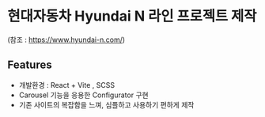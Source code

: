 # 현대자동차 Hyundai N 라인 프로젝트 제작
(참조 : https://www.hyundai-n.com/)
## Features
- 개발환경 : React + Vite , SCSS 
- Carousel 기능을 응용한 Configurator 구현
- 기존 사이트의 복잡함을 느껴, 심플하고 사용하기 편하게 제작
